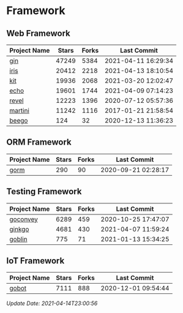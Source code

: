 # Framework

## Web Framework
| Project Name | Stars | Forks | Last Commit |
| ------------ | ----- | ----- | ----------- |
| [gin](https://github.com/gin-gonic/gin) | 47249 | 5384 | 2021-04-11 16:29:34 |
| [iris](https://github.com/kataras/iris) | 20412 | 2218 | 2021-04-13 18:10:54 |
| [kit](https://github.com/go-kit/kit) | 19936 | 2068 | 2021-03-20 12:02:47 |
| [echo](https://github.com/labstack/echo) | 19601 | 1744 | 2021-04-09 07:14:23 |
| [revel](https://github.com/revel/revel) | 12223 | 1396 | 2020-07-12 05:57:36 |
| [martini](https://github.com/go-martini/martini) | 11242 | 1116 | 2017-01-21 21:58:54 |
| [beego](https://github.com/astaxie/beego) | 124 | 32 | 2020-12-13 11:36:23 |

## ORM Framework
| Project Name | Stars | Forks | Last Commit |
| ------------ | ----- | ----- | ----------- |
| [gorm](https://github.com/jinzhu/gorm) | 290 | 90 | 2020-09-21 02:28:17 |

## Testing Framework
| Project Name | Stars | Forks | Last Commit |
| ------------ | ----- | ----- | ----------- |
| [goconvey](https://github.com/smartystreets/goconvey) | 6289 | 459 | 2020-10-25 17:47:07 |
| [ginkgo](https://github.com/onsi/ginkgo) | 4681 | 430 | 2021-04-07 11:59:24 |
| [goblin](https://github.com/franela/goblin) | 775 | 71 | 2021-01-13 15:34:25 |

## IoT Framework
| Project Name | Stars | Forks | Last Commit |
| ------------ | ----- | ----- | ----------- |
| [gobot](https://github.com/hybridgroup/gobot) | 7111 | 888 | 2020-12-01 09:54:44 |

*Update Date: 2021-04-14T23:00:56*